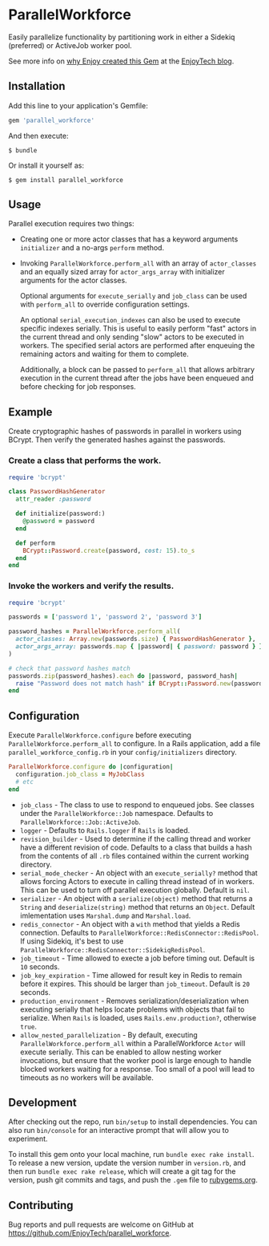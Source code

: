 # ParallelWorkforce

Easily parallelize functionality by partitioning work in either a Sidekiq (preferred) or ActiveJob worker pool.

See more info on [why Enjoy created this Gem](https://medium.com/enjoy-engineering/ruby-and-rails-can-be-as-fast-as-you-need-if-you-execute-in-parallel-632f2dff5429) at the [EnjoyTech blog](https://medium.com/enjoy-engineering).

## Installation

Add this line to your application's Gemfile:

```ruby
gem 'parallel_workforce'
```

And then execute:

    $ bundle

Or install it yourself as:

    $ gem install parallel_workforce

## Usage

Parallel execution requires two things:

* Creating one or more actor classes that has a keyword arguments `initializer` and a no-args `perform` method.
* Invoking `ParallelWorkforce.perform_all` with an array of `actor_classes` and an equally sized array for `actor_args_array`
  with initializer arguments for the actor classes.

  Optional arguments for `execute_serially` and `job_class` can be used with `perform_all` to override configuration settings.

  An optional `serial_execution_indexes` can also be used to execute specific indexes serially. This is useful to easily
  perform "fast" actors in the current thread and only sending "slow" actors to be executed in workers. The specified serial
  actors are performed after enqueuing the remaining actors and waiting for them to complete.

  Additionally, a block can be passed to `perform_all` that allows arbitrary
  execution in the current thread after the jobs have been enqueued and before checking for job responses.

## Example

Create cryptographic hashes of passwords in parallel in workers using BCrypt. Then verify the generated hashes against the passwords.

### Create a class that performs the work.

```ruby
require 'bcrypt'

class PasswordHashGenerator
  attr_reader :password

  def initialize(password:)
    @password = password
  end

  def perform
    BCrypt::Password.create(password, cost: 15).to_s
  end
end
```

### Invoke the workers and verify the results.

```ruby
require 'bcrypt'

passwords = ['password 1', 'password 2', 'password 3']

password_hashes = ParallelWorkforce.perform_all(
  actor_classes: Array.new(passwords.size) { PasswordHashGenerator },
  actor_args_array: passwords.map { |password| { password: password } },
)

# check that password hashes match
passwords.zip(password_hashes).each do |password, password_hash|
  raise "Password does not match hash" if BCrypt::Password.new(password_hash) != password
end
```

## Configuration

Execute `ParallelWorkforce.configure` before executing `ParallelWorkforce.perform_all` to configure. In a Rails application, add a file `parallel_workforce_config.rb` in your `config/initializers` directory.

```ruby
ParallelWorkforce.configure do |configuration|
  configuration.job_class = MyJobClass
  # etc
end
```

* `job_class` - The class to use to respond to enqueued jobs. See classes under the `ParallelWorkforce::Job` namespace. Defaults to `ParallelWorkforce::Job::ActiveJob`.
* `logger` - Defaults to `Rails.logger` if `Rails` is loaded.
* `revision_builder` - Used to determine if the calling thread and worker have a different revision of code. Defaults to a class that builds a hash from the contents of all `.rb` files contained within the current working directory.
* `serial_mode_checker` - An object with an `execute_serially?` method that allows forcing Actors to execute in calling thread instead of in workers. This can be used to turn off parallel execution globally. Default is `nil`.
* `serializer` - An object with a `serialize(object)` method that returns a `String` and `deserialize(string)` method that returns an `Object`. Default imlementation uses `Marshal.dump` and `Marshal.load`.
* `redis_connector` - An object with a `with` method that yields a Redis connection. Defaults to `ParallelWorkforce::RedisConnector::RedisPool`. If using Sidekiq, it's best to use `ParallelWorkforce::RedisConnector::SidekiqRedisPool`.
* `job_timeout` - Time allowed to execte a job before timing out. Default is `10` seconds.
* `job_key_expiration` - Time allowed for result key in Redis to remain before it expires. This should be larger than `job_timeout`. Default is `20` seconds.
* `production_environment` - Removes serialization/deserialization when executing serially that helps locate problems with objects that fail to serialize. When `Rails` is loaded, uses `Rails.env.production?`, otherwise `true`.
* `allow_nested_parallelization` - By default, executing `ParallelWorkforce.perform_all` within a ParallelWorkforce `Actor` will execute serially. This can be enabled to allow nesting worker invocations, but ensure that the worker pool is large enough to handle blocked workers waiting for a response. Too small of a pool will lead to timeouts as no workers will be available.

## Development

After checking out the repo, run `bin/setup` to install dependencies. You can also run `bin/console` for an interactive prompt that will allow you to experiment.

To install this gem onto your local machine, run `bundle exec rake install`. To release a new version, update the version number in `version.rb`, and then run `bundle exec rake release`, which will create a git tag for the version, push git commits and tags, and push the `.gem` file to [rubygems.org](https://rubygems.org).

## Contributing

Bug reports and pull requests are welcome on GitHub at https://github.com/EnjoyTech/parallel_workforce.
